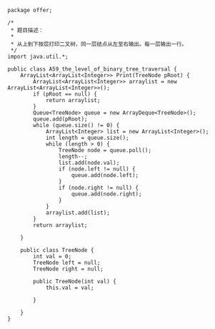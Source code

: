 	package offer;
	
	/*
	 * 题目描述：
	 * 
	 * 从上到下按层打印二叉树，同一层结点从左至右输出。每一层输出一行。
	 */
	import java.util.*;
	
	public class A59_the_level_of_binary_tree_traversal {
		ArrayList<ArrayList<Integer>> Print(TreeNode pRoot) {
			ArrayList<ArrayList<Integer>> arraylist = new ArrayList<ArrayList<Integer>>();
			if (pRoot == null) {
				return arraylist;
			}
			Queue<TreeNode> queue = new ArrayDeque<TreeNode>();
			queue.add(pRoot);
			while (queue.size() != 0) {
				ArrayList<Integer> list = new ArrayList<Integer>();
				int length = queue.size();
				while (length > 0) {
					TreeNode node = queue.poll();
					length--;
					list.add(node.val);
					if (node.left != null) {
						queue.add(node.left);
					}
					if (node.right != null) {
						queue.add(node.right);
					}
				}
				arraylist.add(list);
			}
			return arraylist;
	
		}
	
		public class TreeNode {
			int val = 0;
			TreeNode left = null;
			TreeNode right = null;
	
			public TreeNode(int val) {
				this.val = val;
	
			}
	
		}
	}
